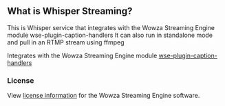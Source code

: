 ## What is Whisper Streaming?

 This is Whisper service that integrates with the Wowza Streaming Engine module wse-plugin-caption-handlers It can also run in standalone mode and pull in an RTMP stream using ffmpeg

Integrates with the Wowza Streaming Engine module [wse-plugin-caption-handlers](https://github.com/WowzaMediaSystems/wse-plugin-caption-handlers)



### License

View [license information](https://www1-20230407.s3.us-east-1.amazonaws.com/content/resources/WowzaStreamingEngine-4_LicenseAgreement.pdf) for the Wowza Streaming Engine software.